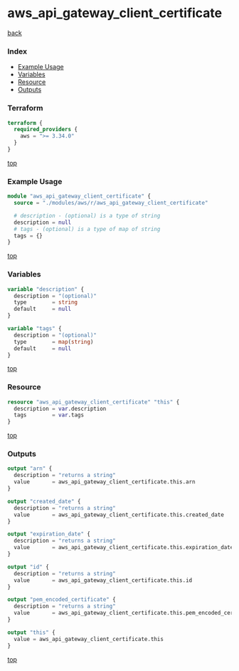 # aws_api_gateway_client_certificate

[back](../aws.md)

### Index

- [Example Usage](#example-usage)
- [Variables](#variables)
- [Resource](#resource)
- [Outputs](#outputs)

### Terraform

```terraform
terraform {
  required_providers {
    aws = ">= 3.34.0"
  }
}
```

[top](#index)

### Example Usage

```terraform
module "aws_api_gateway_client_certificate" {
  source = "./modules/aws/r/aws_api_gateway_client_certificate"

  # description - (optional) is a type of string
  description = null
  # tags - (optional) is a type of map of string
  tags = {}
}
```

[top](#index)

### Variables

```terraform
variable "description" {
  description = "(optional)"
  type        = string
  default     = null
}

variable "tags" {
  description = "(optional)"
  type        = map(string)
  default     = null
}
```

[top](#index)

### Resource

```terraform
resource "aws_api_gateway_client_certificate" "this" {
  description = var.description
  tags        = var.tags
}
```

[top](#index)

### Outputs

```terraform
output "arn" {
  description = "returns a string"
  value       = aws_api_gateway_client_certificate.this.arn
}

output "created_date" {
  description = "returns a string"
  value       = aws_api_gateway_client_certificate.this.created_date
}

output "expiration_date" {
  description = "returns a string"
  value       = aws_api_gateway_client_certificate.this.expiration_date
}

output "id" {
  description = "returns a string"
  value       = aws_api_gateway_client_certificate.this.id
}

output "pem_encoded_certificate" {
  description = "returns a string"
  value       = aws_api_gateway_client_certificate.this.pem_encoded_certificate
}

output "this" {
  value = aws_api_gateway_client_certificate.this
}
```

[top](#index)